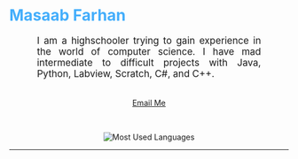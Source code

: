 <h1 style="color: #44AEFB;">  Masaab Farhan </h1>



<p align:"center" style="text-align: justify; margin: 0 50px; font-size: 17px;" >
    I am a highschooler trying to gain experience in the world of computer science. I have mad intermediate to difficult projects with Java, Python, Labview, Scratch, C#, and C++. 
<br>
<br>
<div align="center">

[Email Me](masaabfarhan123@gmail.com)
</div>
</p>    
<br>
<!-- Languages and Tools -->

<div class="stats" align="center">




<!-- ![Most Used Languages](https://github-readme-stats.vercel.app/api/top-langs/?username=KhaledBadranDev&show_icons=true&theme=algolia&border_radius=20) -->
    
<!-- compact programming languages layout -->
![Most Used Languages](https://github-readme-stats.vercel.app/api/top-langs/?username=TechnoLion-VI&layout=compact&show_icons=true&theme=algolia&border_radius=20)
</div>
<!--  End Stats Cards -->

---
<!-- Begin Footer -->
<!-- Icons Resources -->

<!-- 
🔗 Links 🔗
- My Github Portfolio Page:
https://github.com/ProgrammingGym
- My Github README Code:
https://raw.githubusercontent.com/Pro...
- Youtube Cards:
https://github.com/DenverCoder1/githu...
- Youtube Buttons / Badges :
https://github.com/DenverCoder1/custo...
- Github & Languages Stats Cards:
https://github.com/anuraghazra/github...
- Streak Stats Card:
https://github.com/denvercoder1/githu...
- README Web App Generator 1:
https://rahuldkjain.github.io/gh-prof...
- README Web App Generator 2:
https://arturssmirnovs.github.io/gith...
- SVG Icons Resource1:
https://devicon.dev/
- SVG Icons Resource2:
https://cdn.jsdelivr.net/npm/simple-i...
- SVG Icons Resource3:
https://www.svgrepo.com/
-->

